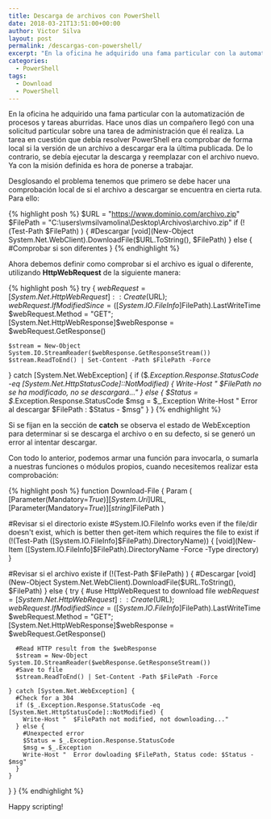```yaml
---
title: Descarga de archivos con PowerShell
date: 2018-03-21T13:51:00+00:00
author: Victor Silva
layout: post
permalink: /descargas-con-powershell/
excerpt: "En la oficina he adquirido una fama particular con la automatización de procesos y tareas aburridas. Hace unos días un compañero llegó con una solicitud particular sobre una tarea de administración que él realiza. La tarea en cuestión que debía resolver PowerShell era comprobar de forma local si la versión de un archivo a descargar era la última publicada. De lo contrario, se debía ejecutar la descarga y reemplazar con el archivo nuevo. Ya con la misión definida es hora de ponerse a trabajar."
categories:
  - PowerShell
tags:
  - Download
  - PowerShell
---
```


En la oficina he adquirido una fama particular con la automatización de procesos y tareas aburridas. Hace unos días un compañero llegó con una solicitud particular sobre una tarea de administración que él realiza. La tarea en cuestión que debía resolver PowerShell era comprobar de forma local si la versión de un archivo a descargar era la última publicada. De lo contrario, se debía ejecutar la descarga y reemplazar con el archivo nuevo. Ya con la misión definida es hora de ponerse a trabajar.

Desglosando el problema tenemos que primero se debe hacer una comprobación local de si el archivo a descargar se encuentra en cierta ruta. Para ello:

{% highlight posh %}
$URL = "https://www.dominio.com/archivo.zip"
  $FilePath = "C:\users\vmsilvamolina\Desktop\Archivos\archivo.zip"
  if (!(Test-Path $FilePath) ) {
      #Descargar
      [void](New-Object System.Net.WebClient).DownloadFile($URL.ToString(), $FilePath)
  } else {
      #Comprobar si son diferentes
  }
{% endhighlight %}

Ahora debemos definir como comprobar si el archivo es igual o diferente, utilizando **HttpWebRequest** de la siguiente manera:

{% highlight posh %}
try {
    $webRequest = [System.Net.HttpWebRequest]::Create($URL);
    $webRequest.IfModifiedSince = ([System.IO.FileInfo]$FilePath).LastWriteTime
    $webRequest.Method = "GET";
    [System.Net.HttpWebResponse]$webResponse = $webRequest.GetResponse()

    $stream = New-Object System.IO.StreamReader($webResponse.GetResponseStream())
    $stream.ReadToEnd() | Set-Content -Path $FilePath -Force 

  } catch [System.Net.WebException] {
    if ($_.Exception.Response.StatusCode -eq [System.Net.HttpStatusCode]::NotModified) {
      Write-Host "  $FilePath no se ha modificado, no se descargará..."
    } else {
      $Status = $_.Exception.Response.StatusCode
      $msg = $_.Exception
      Write-Host "  Error al descargar $FilePath : $Status - $msg"
    }
  }
{% endhighlight %}

Si se fijan en la sección de **catch** se observa el estado de WebException para determinar si se descarga el archivo o en su defecto, si se generó un error al intentar descargar.

Con todo lo anterior, podemos armar una función para invocarla, o sumarla a nuestras funciones o módulos  propios, cuando necesitemos realizar esta comprobación:

{% highlight posh %}
function Download-File {
  Param (
    [Parameter(Mandatory=$True)][System.Uri]$URL,
    [Parameter(Mandatory=$True )][string]$FilePath
  )

  #Revisar si el directorio existe
  #System.IO.FileInfo works even if the file/dir doesn't exist, which is better then get-item which requires the file to exist
  if (!(Test-Path ([System.IO.FileInfo]$FilePath).DirectoryName)) {
    [void](New-Item ([System.IO.FileInfo]$FilePath).DirectoryName -Force -Type directory)
  }

  #Revisar si el archivo existe
  if (!(Test-Path $FilePath) ) {
    #Descargar
    [void](New-Object System.Net.WebClient).DownloadFile($URL.ToString(), $FilePath)
  } else {
    try {
      #use HttpWebRequest to download file
      $webRequest = [System.Net.HttpWebRequest]::Create($URL);
      $webRequest.IfModifiedSince = ([System.IO.FileInfo]$FilePath).LastWriteTime
      $webRequest.Method = "GET";
      [System.Net.HttpWebResponse]$webResponse = $webRequest.GetResponse()

      #Read HTTP result from the $webResponse
      $stream = New-Object System.IO.StreamReader($webResponse.GetResponseStream())
      #Save to file
      $stream.ReadToEnd() | Set-Content -Path $FilePath -Force 

    } catch [System.Net.WebException] {
      #Check for a 304
      if ($_.Exception.Response.StatusCode -eq [System.Net.HttpStatusCode]::NotModified) {
        Write-Host "  $FilePath not modified, not downloading..."
      } else {
        #Unexpected error
        $Status = $_.Exception.Response.StatusCode
        $msg = $_.Exception
        Write-Host "  Error dowloading $FilePath, Status code: $Status - $msg"
      }
    }
  }
}
{% endhighlight %}

Happy scripting!
